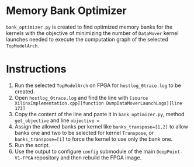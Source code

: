 # Memory Bank Optimizer
`bank_optimizer.py` is created to find optimized memory banks for the kernels with the objective of minimizing the number of `DataMover` kernel launches needed to execute the computation graph of the selected `TopModelArch`.

# Instructions
1. Run the selected `TopModelArch` on FPGA for `hostlog_0trace.log` to be created.
2. Open `hostlog_0trace.log` and find the line with `[source XilinxImplementation.cpp][function DumpDataMoverLaunchLogs][line 173]`
3. Copy the content of the line and paste it in `bank_optimizer.py`, method `get_objective` and line `objective =`
4. Assign the allowed banks per kernel like `banks_transpose=[1,2]` to allow banks one and two to be selected for kernel `Transpose`, or `banks_transpose=[1]` to force the kernel to use only the bank one.
5. Run the script.
6. Use the output to configure `config` submodule of the main `DeepPoint-V1-FPGA` repository and then rebuild the FPGA image.